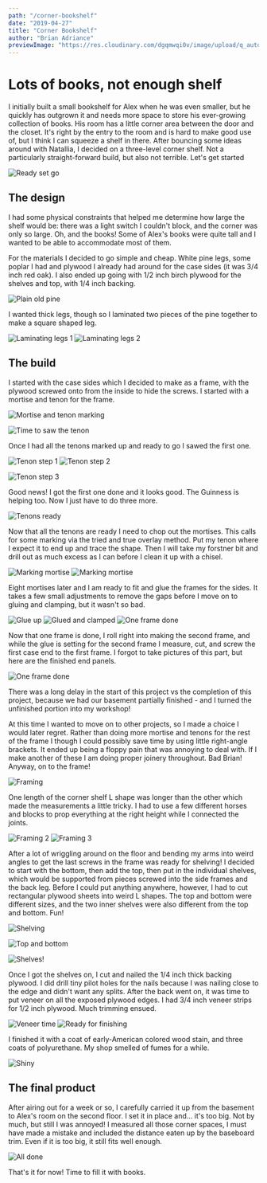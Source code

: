 ```yaml
---
path: "/corner-bookshelf"
date: "2019-04-27"
title: "Corner Bookshelf"
author: "Brian Adriance"
previewImage: "https://res.cloudinary.com/dgqmwqi0v/image/upload/q_auto,f_auto,w_400/blog-posts/cornershelf/IMG_3766_pil01d"
---
```


# Lots of books, not enough shelf

I initially built a small bookshelf for Alex when he was even smaller, but he quickly has outgrown it and needs more space to store his ever-growing collection of books. His room has a little corner area between the door and the closet. It's right by the entry to the room and is hard to make good use of, but I think I can squeeze a shelf in there. After bouncing some ideas around with Natallia, I decided on a three-level corner shelf. Not a particularly straight-forward build, but also not terrible. Let's get started

![Ready set go](https://res.cloudinary.com/dgqmwqi0v/image/upload/q_auto,f_auto,w_800/blog-posts/cornershelf/IMG_20180224_220002586_eylilc)

## The design
I had some physical constraints that helped me determine how large the shelf would be: there was a light switch I couldn't block, and the corner was only so large. Oh, and the books! Some of Alex's books were quite tall and I wanted to be able to accommodate most of them.

For the materials I decided to go simple and cheap. White pine legs, some poplar I had and plywood I already had around for the case sides (it was 3/4 inch red oak). I also ended up going with 1/2 inch birch plywood for the shelves and top, with 1/4 inch backing.

![Plain old pine](https://res.cloudinary.com/dgqmwqi0v/image/upload/q_auto,f_auto,w_800/blog-posts/cornershelf/IMG_20180224_212720_be095y)

I wanted thick legs, though so I laminated two pieces of the pine together to make a square shaped leg.

![Laminating legs 1](https://res.cloudinary.com/dgqmwqi0v/image/upload/q_auto,f_auto,w_400/blog-posts/cornershelf/IMG_20180225_182931397_nof577)
![Laminating legs 2](https://res.cloudinary.com/dgqmwqi0v/image/upload/q_auto,f_auto,w_400/blog-posts/cornershelf/IMG_20180224_221847074_cbafmg)

## The build
I started with the case sides which I decided to make as a frame, with the plywood screwed onto from the inside to hide the screws. I started with a mortise and tenon for the frame.

![Mortise and tenon marking](https://res.cloudinary.com/dgqmwqi0v/image/upload/q_auto,f_auto,w_800/blog-posts/cornershelf/IMG_20180317_152624878_l2jhs5)

![Time to saw the tenon](https://res.cloudinary.com/dgqmwqi0v/image/upload/q_auto,f_auto,w_800/blog-posts/cornershelf/IMG_20180317_142448007_qmnclv)

Once I had all the tenons marked up and ready to go I sawed the first one.

![Tenon step 1](https://res.cloudinary.com/dgqmwqi0v/image/upload/q_auto,f_auto,w_400/blog-posts/cornershelf/IMG_20180317_143351921_pw8vqp)
![Tenon step 2](https://res.cloudinary.com/dgqmwqi0v/image/upload/q_auto,f_auto,w_400/blog-posts/cornershelf/IMG_20180317_204507106_vgm1o0)

![Tenon step 3](https://res.cloudinary.com/dgqmwqi0v/image/upload/q_auto,f_auto,w_800/blog-posts/cornershelf/IMG_20180317_153518003_abz0mm)

Good news! I got the first one done and it looks good. The Guinness is helping too. Now I just have to do three more.

![Tenons ready](https://res.cloudinary.com/dgqmwqi0v/image/upload/q_auto,f_auto,w_800/blog-posts/cornershelf/IMG_20180317_205942694_hcqrkh)

Now that all the tenons are ready I need to chop out the mortises. This calls for some marking via the tried and true overlay method. Put my tenon where I expect it to end up and trace the shape. Then I will take my forstner bit and drill out as much excess as I can before I clean it up with a chisel.

![Marking mortise](https://res.cloudinary.com/dgqmwqi0v/image/upload/q_auto,f_auto,w_400/blog-posts/cornershelf/IMG_20180318_170936854_z2lfwf)
![Marking mortise](https://res.cloudinary.com/dgqmwqi0v/image/upload/q_auto,f_auto,w_400/blog-posts/cornershelf/IMG_20180318_171248027_lkqonk)

Eight mortises later and I am ready to fit and glue the frames for the sides. It takes a few small adjustments to remove the gaps before I move on to gluing and clamping, but it wasn't so bad.

![Glue up](https://res.cloudinary.com/dgqmwqi0v/image/upload/q_auto,f_auto,w_800/blog-posts/cornershelf/IMG_20180324_204621125_s3ef5s)
![Glued and clamped](https://res.cloudinary.com/dgqmwqi0v/image/upload/q_auto,f_auto,w_800/blog-posts/cornershelf/IMG_20180324_143052392_t1dqr5)
![One frame done](https://res.cloudinary.com/dgqmwqi0v/image/upload/q_auto,f_auto,w_800/blog-posts/cornershelf/IMG_20180324_153633580_ovvlmp)

Now that one frame is done, I roll right into making the second frame, and while the glue is setting for the second frame I measure, cut, and screw the first case end to the first frame. I forgot to take pictures of this part, but here are the finished end panels.

![One frame done](https://res.cloudinary.com/dgqmwqi0v/image/upload/q_auto,f_auto,w_800/blog-posts/cornershelf/IMG_2751_ww1rfv)

There was a long delay in the start of this project vs the completion of this project, because we had our basement partially finished - and I turned the unfinished portion into my workshop!

At this time I wanted to move on to other projects, so I made a choice I would later regret. Rather than doing more mortise and tenons for the rest of the frame I though I could possibly save time by using little right-angle brackets. It ended up being a floppy pain that was annoying to deal with. If I make another of these I am doing proper joinery throughout. Bad Brian! Anyway, on to the frame!

![Framing](https://res.cloudinary.com/dgqmwqi0v/image/upload/q_auto,f_auto,w_800/blog-posts/cornershelf/IMG_2756_zbq7e0)

One length of the corner shelf L shape was longer than the other which made the measurements a little tricky. I had to use a few different horses and blocks to prop everything at the right height while I connected the joints.

![Framing 2](https://res.cloudinary.com/dgqmwqi0v/image/upload/q_auto,f_auto,w_400/blog-posts/cornershelf/IMG_2782_hvxk8e)
![Framing 3](https://res.cloudinary.com/dgqmwqi0v/image/upload/q_auto,f_auto,w_400/blog-posts/cornershelf/IMG_2784_bkxahw)

After a lot of wriggling around on the floor and bending my arms into weird angles to get the last screws in the frame was ready for shelving! I decided to start with the bottom, then add the top, then put in the individual shelves, which would be supported from pieces screwed into the side frames and the back leg. Before I could put anything anywhere, however, I had to cut rectangular plywood sheets into weird L shapes. The top and bottom were different sizes, and the two inner shelves were also different from the top and bottom. Fun!

![Shelving](https://res.cloudinary.com/dgqmwqi0v/image/upload/q_auto,f_auto,w_800/blog-posts/cornershelf/IMG_3653_z1h5cs)

![Top and bottom](https://res.cloudinary.com/dgqmwqi0v/image/upload/q_auto,f_auto,w_800/blog-posts/cornershelf/IMG_3024_xartmp)

![Shelves!](https://res.cloudinary.com/dgqmwqi0v/image/upload/q_auto,f_auto,w_800/blog-posts/cornershelf/IMG_3659_kz5rfg)

Once I got the shelves on, I cut and nailed the 1/4 inch thick backing plywood. I did drill tiny pilot holes for the nails because I was nailing close to the edge and didn't want any splits. After the back went on, it was time to put veneer on all the exposed plywood edges. I had 3/4 inch veneer strips for 1/2 inch plywood. Much trimming ensued. 

![Veneer time](https://res.cloudinary.com/dgqmwqi0v/image/upload/q_auto,f_auto,w_800/blog-posts/cornershelf/IMG_3712_dvu89i)
![Ready for finishing](https://res.cloudinary.com/dgqmwqi0v/image/upload/q_auto,f_auto,w_800/blog-posts/cornershelf/IMG_3689_vqj7ak)

I finished it with a coat of early-American colored wood stain, and three coats of polyurethane. My shop smelled of fumes for a while.

![Shiny](https://res.cloudinary.com/dgqmwqi0v/image/upload/q_auto,f_auto,w_800/blog-posts/cornershelf/IMG_3766_pil01d)

## The final product

After airing out for a week or so, I carefully carried it up from the basement to Alex's room on the second floor. I set it in place and... it's too big. Not by much, but still I was annoyed! I measured all those corner spaces, I must have made a mistake and included the distance eaten up by the baseboard trim. Even if it is too big, it still fits well enough.

![All done](https://res.cloudinary.com/dgqmwqi0v/image/upload/q_auto,f_auto,w_800/blog-posts/cornershelf/IMG_3784_ws9og1)

That's it for now! Time to fill it with books.

